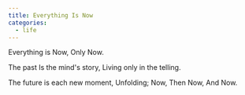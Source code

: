 ```yaml
---
title: Everything Is Now
categories:
  - life
---
```


Everything is Now,
Only Now.

The past
Is the mind's story,
Living only in the telling.

The future is each new moment,
Unfolding;
Now,
Then Now,
And Now.

